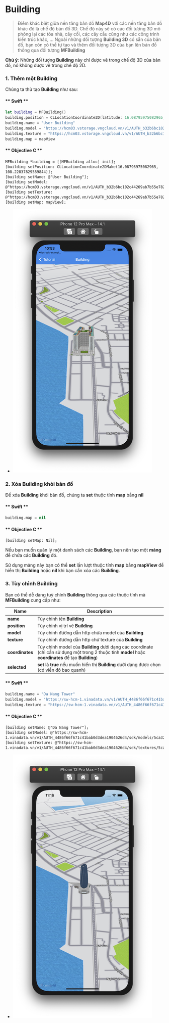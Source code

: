 # Building

> Điểm khác biệt giữa nền tảng bản đồ **Map4D** với các nền tảng bản đồ khác đó là chế độ bản đồ 3D. Chế độ này sẽ có các đối
tượng 3D mô phỏng lại các tòa nhà, cây cối, các cây cầu cũng như các công trình kiến trúc khác, ... Ngoài những đối tượng **Building 3D** 
có sẵn của bản đồ, bạn còn có thể tự tạo và thêm đối tượng 3D của bạn lên bản đồ thông qua đối tượng **MFBuilding**

**Chú ý**: Những đối tượng **Building** này chỉ được vẽ trong chế độ 3D của bản đồ, nó không được vẽ trong chế độ 2D.

### 1. Thêm một Building

Chúng ta thử tạo **Building** như sau:

<!-- tabs:start -->

#### ** Swift **

```swift 
let building = MFBuilding()
building.position = CLLocationCoordinate2D(latitude: 16.08795975082965, longitude: 108.22837829589844)
building.name = "User Building"
building.model = "https://hcm03.vstorage.vngcloud.vn/v1/AUTH_b32b6bc102c44269ab7b55e7820e7116/sdk/models/5db6b4798b4711141457d8a9.obj"
building.texture = "https://hcm03.vstorage.vngcloud.vn/v1/AUTH_b32b6bc102c44269ab7b55e7820e7116/sdk/textures/5db6b4798b4711141457d8ab.jpg"
building.map = mapView
```

#### ** Objective C **

```objc 
MFBuilding *building = [[MFBuilding alloc] init];
[building setPosition: CLLocationCoordinate2DMake(16.08795975082965, 108.22837829589844)];
[building setName: @"User Building"];
[building setModel: @"https://hcm03.vstorage.vngcloud.vn/v1/AUTH_b32b6bc102c44269ab7b55e7820e7116/sdk/models/5db6b4798b4711141457d8a9.obj"];
[building setTexture: @"https://hcm03.vstorage.vngcloud.vn/v1/AUTH_b32b6bc102c44269ab7b55e7820e7116/sdk/textures/5db6b4798b4711141457d8ab.jpg"];
[building setMap: mapView];
```

<!-- tabs:end -->

-  ![Building](../../resources/v1.5/createBuilding.png) 


### 2. Xóa Building khỏi bản đồ

Để xóa **Building** khỏi bản đồ, chúng ta **set** thuộc tính **map** bằng **nil**

<!-- tabs:start -->
#### ** Swift **

```swift
building.map = nil
```

#### ** Objective C **

```objc 
[building setMap: Nil];
```
<!-- tabs:end -->

Nếu bạn muốn quản lý một danh sách các **Building**, bạn nên tạo một **mảng** để chứa các **Building** đó. 

Sử dụng mảng này bạn có thể  **set** lần lượt thuộc tính **map** bằng **mapView** để hiển thị **Building** hoặc **nil** khi bạn cần xóa các **Building**.

### 3. Tùy chỉnh Building

Bạn có thể dễ dàng tuỳ chỉnh **Building** thông qua các thuộc tính mà **MFBuilding** cung cấp như:

  
| Name                       |Description                                                                                                                                             |
|----------------------------|--------------------------------------------------------------------------------------------------------------------------------------------------------|
| **name**                   | Tùy chỉnh tên **Building**                                                                                                                             |
| **position**               | Tùy chỉnh vị trí vẽ **Building**                                                                                                                       |
| **model**                  | Tùy chỉnh đường dẫn http chứa model của **Building**                                                                                                   |
| **texture**                | Tùy chỉnh đường dẫn http chứ texture của **Building**                                                                                                  |
| **coordinates**            | Tùy chỉnh model của **Building** dưới dạng các coordinate (chỉ cần sử dụng một trong 2 thuộc tính **model** hoặc **coordinates** để tạo **Building**)  |
| **selected**               | **set** là **true** nếu muốn hiển thị **Building** dưới dạng được chọn (có viền đỏ bao quanh)                                                          |

<!-- tabs:start -->

#### ** Swift **

```swift 
building.name = "Da Nang Tower"
building.model = "https://sw-hcm-1.vinadata.vn/v1/AUTH_4486f66f671c41bab0d3dea1904626d4/sdk/models/5ca32c3865863cc894adeb06"
building.texture = "https://sw-hcm-1.vinadata.vn/v1/AUTH_4486f66f671c41bab0d3dea1904626d4/sdk/textures/5ca32c3865863cc894adeb07.jpg"
```

#### ** Objective C **

```objc 
[building setName: @"Da Nang Tower"];
[building setModel: @"https://sw-hcm-1.vinadata.vn/v1/AUTH_4486f66f671c41bab0d3dea1904626d4/sdk/models/5ca32c3865863cc894adeb06"];
[building setTexture: @"https://sw-hcm-1.vinadata.vn/v1/AUTH_4486f66f671c41bab0d3dea1904626d4/sdk/textures/5ca32c3865863cc894adeb07.jpg"];
```

<!-- tabs:end -->

-  ![Building](../../resources/v1.5/customizeBuilding.png) 